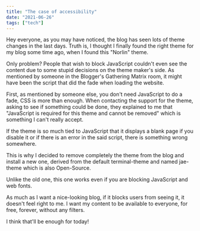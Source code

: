 ```yaml
---
title: "The case of accessibility"
date: "2021-06-26"
tags: ["tech"]
---
```


Hey everyone, as you may have noticed, the blog has seen lots of theme changes in the last days. Truth is, I thought I finally found the right theme for my blog some time ago, when I found this "Norlin" theme.

Only problem? People that wish to block JavaScript couldn't even see the content due to some stupid decisions on the theme maker's side. As mentioned by someone in the Blogger's Gathering Matrix room, it might have been the script that did the fade when loading the website.

First, as mentioned by someone else, you don't need JavaScript to do a fade, CSS is more than enough. When contacting the support for the theme, asking to see if something could be done, they explained to me that "JavaScript is required for this theme and cannot be removed" which is something I can't really accept.

If the theme is so much tied to JavaScript that it displays a blank page if you disable it or if there is an error in the said script, there is something wrong somewhere.

This is why I decided to remove completely the theme from the blog and install a new one, derived from the default terminal-theme and named jae-theme which is also  Open-Source.

Unlike the old one, this one works even if you are blocking JavaScript and web fonts.

As much as I want a nice-looking blog, if it blocks users from seeing it, it doesn't feel right to me. I want my content to be available to everyone, for free, forever, without any filters.

I think that'll be enough for today!
